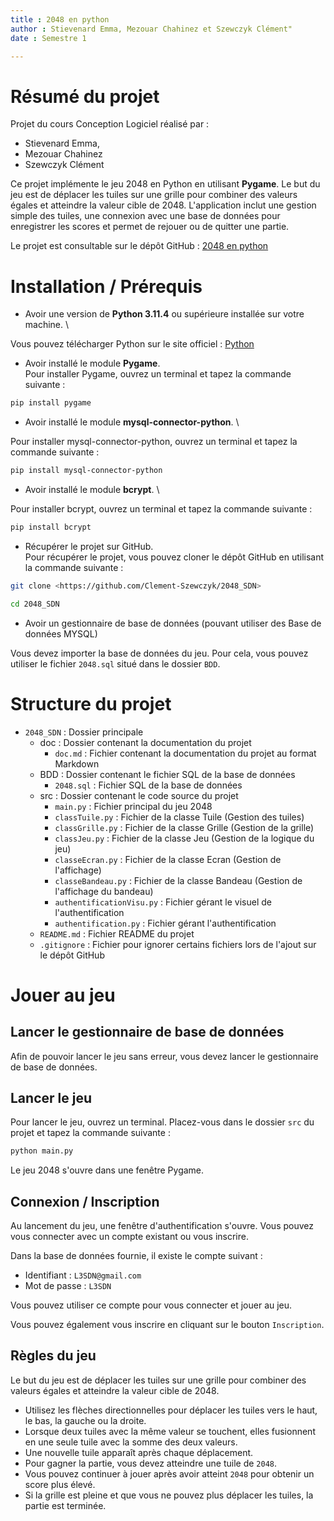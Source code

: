 ```yaml
---
title : 2048 en python
author : Stievenard Emma, Mezouar Chahinez et Szewczyk Clément"
date : Semestre 1

---
```



# Résumé du projet

Projet du cours Conception Logiciel réalisé par : 

- Stievenard Emma, 
- Mezouar Chahinez 
- Szewczyk Clément

Ce projet implémente le jeu 2048 en Python en utilisant **Pygame**. Le but du jeu est de déplacer les tuiles sur une grille pour combiner des valeurs égales et atteindre la valeur cible de 2048. L'application inclut une gestion simple des tuiles, une connexion avec une base de données pour enregistrer les scores et permet de rejouer ou de quitter une partie. 

Le projet est consultable sur le dépôt GitHub : [2048 en python](https://github.com/Clement-Szewczyk/2048_SDN)


# Installation  / Prérequis

- Avoir une version de **Python 3.11.4** ou supérieure installée sur votre machine. \ 

Vous pouvez télécharger Python sur le site officiel : [Python](https://www.python.org/downloads/)

- Avoir installé le module **Pygame**. \
Pour installer Pygame, ouvrez un terminal et tapez la commande suivante : 

```bash
pip install pygame
```

- Avoir installé le module **mysql-connector-python**. \

Pour installer mysql-connector-python, ouvrez un terminal et tapez la commande suivante : 

```bash
pip install mysql-connector-python
```

- Avoir installé le module **bcrypt**. \

Pour installer bcrypt, ouvrez un terminal et tapez la commande suivante : 

```bash
pip install bcrypt
```


- Récupérer le projet sur GitHub. \
Pour récupérer le projet, vous pouvez cloner le dépôt GitHub en utilisant la commande suivante : 

```bash
git clone <https://github.com/Clement-Szewczyk/2048_SDN>

cd 2048_SDN
```

- Avoir un gestionnaire de base de données (pouvant utiliser des Base de données MYSQL)

Vous devez importer la base de données du jeu. Pour cela, vous pouvez utiliser le fichier `2048.sql` situé dans le dossier `BDD`. 


# Structure du projet 

- `2048_SDN` : Dossier principale
  - doc : Dossier contenant la documentation du projet
    - `doc.md` : Fichier contenant la documentation du projet au format Markdown
  - BDD : Dossier contenant le fichier SQL de la base de données
    - `2048.sql` : Fichier SQL de la base de données
  - src : Dossier contenant le code source du projet
    - `main.py` : Fichier principal du jeu 2048 
    - `classTuile.py` : Fichier de la classe Tuile (Gestion des tuiles)
    - `classGrille.py` : Fichier de la classe Grille (Gestion de la grille)
    - `classJeu.py` : Fichier de la classe Jeu (Gestion de la logique du jeu)
    - `classeEcran.py` : Fichier de la classe Ecran (Gestion de l'affichage)
    - `classeBandeau.py` : Fichier de la classe Bandeau (Gestion de l'affichage du bandeau)
    - `authentificationVisu.py` : Fichier gérant le visuel de l'authentification
    - `authentification.py` : Fichier gérant l'authentification
  - `README.md` : Fichier README du projet
  - `.gitignore` : Fichier pour ignorer certains fichiers lors de l'ajout sur le dépôt GitHub
  

# Jouer au jeu

## Lancer le gestionnaire de base de données

Afin de pouvoir lancer le jeu sans erreur, vous devez lancer le gestionnaire de base de données. 

## Lancer le jeu

Pour lancer le jeu, ouvrez un terminal. Placez-vous dans le dossier `src` du projet et tapez la commande suivante : 

```bash
python main.py
```

Le jeu 2048 s'ouvre dans une fenêtre Pygame. 

## Connexion / Inscription

Au lancement du jeu, une fenêtre d'authentification s'ouvre. Vous pouvez vous connecter avec un compte existant ou vous inscrire.

Dans la base de données fournie, il existe le compte suivant :
- Identifiant : `L3SDN@gmail.com`
- Mot de passe : `L3SDN`
  
Vous pouvez utiliser ce compte pour vous connecter et jouer au jeu.

Vous pouvez également vous inscrire en cliquant sur le bouton `Inscription`.

## Règles du jeu

Le but du jeu est de déplacer les tuiles sur une grille pour combiner des valeurs égales et atteindre la valeur cible de 2048.

- Utilisez les flèches directionnelles pour déplacer les tuiles vers le haut, le bas, la gauche ou la droite.
- Lorsque deux tuiles avec la même valeur se touchent, elles fusionnent en une seule tuile avec la somme des deux valeurs.
- Une nouvelle tuile apparaît après chaque déplacement.
- Pour gagner la partie, vous devez atteindre une tuile de `2048`.
- Vous pouvez continuer à jouer après avoir atteint `2048` pour obtenir un score plus élevé.
- Si la grille est pleine et que vous ne pouvez plus déplacer les tuiles, la partie est terminée.



